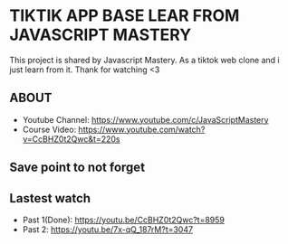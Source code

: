 # **TIKTIK APP BASE LEAR FROM JAVASCRIPT MASTERY**

This project is shared by Javascript Mastery. As a tiktok web clone and i just learn from it. Thank for watching <3
## ABOUT

 - Youtube Channel: https://www.youtube.com/c/JavaScriptMastery
 - Course Video: https://www.youtube.com/watch?v=CcBHZ0t2Qwc&t=220s
## Save point to not forget

## Lastest watch
 - Past 1(Done): https://youtu.be/CcBHZ0t2Qwc?t=8959 
 - Past 2: https://youtu.be/7x-qQ_187rM?t=3047